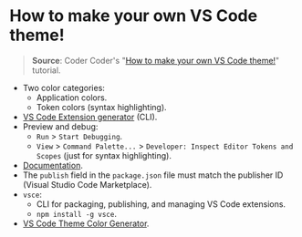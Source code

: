 <!-- markdownlint-disable MD026 -->

# How to make your own VS Code theme!

<!-- markdownlint-enable MD026 -->

> **Source**: Coder Coder's "[How to make your own VS Code theme!](https://youtu.be/pGzssFNtWXw)" tutorial.

- Two color categories:
  - Application colors.
  - Token colors (syntax highlighting).
- [VS Code Extension generator](https://www.npmjs.com/package/generator-code) (CLI).
- Preview and debug:
  - `Run` > `Start Debugging`.
  - `View` > `Command Palette...` > `Developer: Inspect Editor Tokens and Scopes` (just for syntax highlighting).
- [Documentation](https://code.visualstudio.com/api/references/theme-color).
- The `publish` field in the `package.json` file must match the publisher ID (Visual Studio Code Marketplace).
- `vsce`:
  - CLI for packaging, publishing, and managing VS Code extensions.
  - `npm install -g vsce`.
- [VS Code Theme Color Generator](https://coder-coder.com/vs-code-theme-color-generator/).
